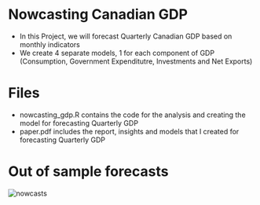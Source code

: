 # Nowcasting Canadian GDP
 - In this Project, we will forecast Quarterly Canadian GDP based on monthly indicators
 - We create 4 separate models, 1 for each component of GDP (Consumption, Government Expenditutre, Investments and Net Exports)
 
 # Files
 - nowcasting_gdp.R contains the code for the analysis and creating the model for forecasting Quarterly GDP
 - paper.pdf includes the report, insights and models that I created for forecasting Quarterly GDP

# Out of sample forecasts
![nowcasts](https://user-images.githubusercontent.com/38846737/85499450-a1ff7880-b5af-11ea-974e-81bd34c855f4.jpg)
